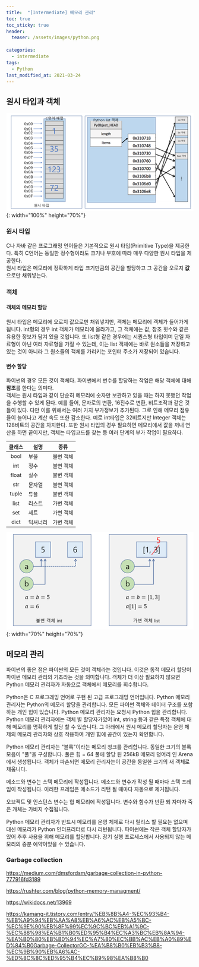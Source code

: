```yaml
---
title:  "[Intermediate] 메모리 관리"
toc: true
toc_sticky: true
header:
  teaser: /assets/images/python.png

categories:
  - intermediate
tags:
  - Python
last_modified_at: 2021-03-24
---
```

## 원시 타입과 객체  

![](/assets/images/intermediate_list.png){: width="100%" height="70%"}  

### 원시 타입

C나 자바 같은 프로그래밍 언어들은 기본적으로 원시 타입(Primitive Type)을 제공한다. 특히 C언어는 동일한 정수형이라도 크기나 부호에 따라 매우 다양한 원시 타입을 
제공한다.  
원시 타입은 메모리에 정확하게 타입 크기만큼의 공간을 할당하고 그 공간을 오로지 **값**으로만 채워넣는다.  

### 객체

#### 객체의 메모리 할당  
원시 타입은 메모리에 오로지 값으로만 채워넣지만, 객체는 메모리에 객체가 들어가게 됩니다. int형의 경우 int 객체가 메모리에 올라가고, 그 객체에는 값, 참조 횟수와 같은 유용한 정보가 담겨 있을 것입니다. 또 list형 같은 경우에는 시퀀스형 타입이며 단일 자료형이 아닌 여러 자료형을 가질 수 있는데, 이는 list 객체에는 바로 원소들을 저장하고 있는 것이 아니라 그 원소들의 객체를 가리키는 포인터 주소가 저장되어 있습니다.


#### 변수 할당  
파이썬의 경우 모든 것이 객체다. 파이썬에서 변수를 할당하는 작업은 해당 객체에 대해 **참조**를 한다는 의미다.  
객체는 원시 타입과 같이 단순히 메모리에 숫자만 보관하고 있을 때는 하지 못했던 작업을 수행할 수 있게 된다. 예를 들어, 문자로의 변환, 16진수로 변환, 비트조작과 같은 것들이 있다.  다만 이를 위해서는 여러 가지 부가정보가 추가된다. 그로 인해 메모리 점유율이 늘어나고 계산 속도 또한 감소한다. 예로 int타입은 32비트지만 Integer 객체는 128비트의 공간을 차지한다. 또한 원시 타입의 경우 필요하면 메모리에서 값을 꺼내 연산을 하면 끝이지만, 객체는 타입코드를 찾는 등 여러 단계의 부가 작업이 필요하다.  


|클래스|설명|종류|
|:---:|---|---|
|bool|부울|불변 객체|
|int|정수|불변 객체|
|float|실수|불변 객체|
|str|문자열|불변 객체|
|tuple|튜플|불변 객체|
|list|리스트|가변 객체|
|set|세트|가변 객체|
|dict|딕셔너리|가변 객체|  

![](/assets/images/mutable.png){: width="70%" height="70%"}  



## 메모리 관리

파이썬의 좋은 점은 파이썬의 모든 것이 객체라는 것입니다. 이것은 동적 메모리 할당이 파이썬 메모리 관리의 기초라는 것을 의미합니다. 객체가 더 이상 필요하지 않으면 Python 메모리 관리자가 자동으로 객체에서 메모리를 회수합니다.

Python은 C 프로그래밍 언어로 구현 된 고급 프로그래밍 언어입니다. Python 메모리 관리자는 Python의 메모리 할당을 관리합니다. 모든 파이썬 객체와 데이터 구조를 포함하는 개인 힙이 있습니다. Python 메모리 관리자는 요청시 Python 힙을 관리합니다. Python 메모리 관리자에는 객체 별 할당자가있어 int, string 등과 같은 특정 객체에 대해 메모리를 명확하게 할당 할 수 있습니다. 그 아래에서 원시 메모리 할당자는 운영 체제의 메모리 관리자와 상호 작용하여 개인 힙에 공간이 있는지 확인합니다.

 

Python 메모리 관리자는 "블록"이라는 메모리 청크를 관리합니다. 동일한 크기의 블록 모음이 "풀"을 구성합니다. 풀은 힙 = 64 풀에 할당 된 256kB 메모리 덩어리 인 Arena에서 생성됩니다. 객체가 파손되면 메모리 관리자는이 공간을 동일한 크기의 새 객체로 채웁니다.

 

메소드와 변수는 스택 메모리에 작성됩니다. 메소드와 변수가 작성 될 때마다 스택 프레임이 작성됩니다. 이러한 프레임은 메소드가 리턴 될 때마다 자동으로 제거됩니다.

 

오브젝트 및 인스턴스 변수는 힙 메모리에 작성됩니다. 변수와 함수가 반환 되 자마자 죽은 개체는 가비지 수집됩니다.

 

Python 메모리 관리자가 반드시 메모리를 운영 체제로 다시 릴리스 할 필요는 없으며 대신 메모리가 Python 인터프리터로 다시 리턴됩니다. 파이썬에는 작은 객체 할당자가있어 추후 사용을 위해 메모리를 할당합니다. 장기 실행 프로세스에서 사용되지 않는 메모리의 증분 예약이있을 수 있습니다.

### Garbage collection

https://medium.com/dmsfordsm/garbage-collection-in-python-777916fd3189  

https://rushter.com/blog/python-memory-managment/  

https://wikidocs.net/13969  

https://kamang-it.tistory.com/entry/%EB%8B%A4-%EC%93%B4-%EB%A9%94%EB%AA%A8%EB%A6%AC%EB%A5%BC-%EC%9E%90%EB%8F%99%EC%9C%BC%EB%A1%9C-%EC%88%98%EA%B1%B0%ED%95%B4%EC%A3%BC%EB%8A%94-%EA%B0%80%EB%B0%94%EC%A7%80%EC%BB%AC%EB%A0%89%ED%84%B0Garbage-CollectorGC-%EA%B8%B0%EB%B3%B8-%EC%9B%90%EB%A6%AC-%ED%8C%8C%ED%95%B4%EC%B9%98%EA%B8%B0  
